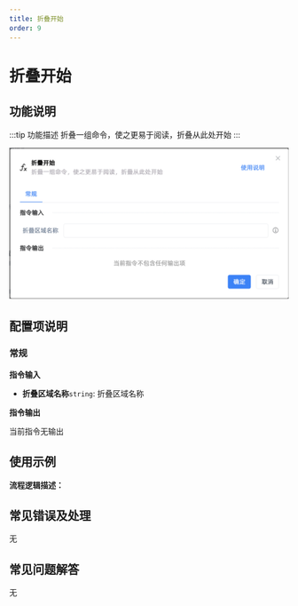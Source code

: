 ```yaml
---
title: 折叠开始
order: 9
---
```


# 折叠开始

## 功能说明

:::tip 功能描述
折叠一组命令，使之更易于阅读，折叠从此处开始
:::

![折叠开始](../../assets/折叠开始_command.png)

## 配置项说明

### 常规

**指令输入**

- **折叠区域名称**`string`: 折叠区域名称


**指令输出**

当前指令无输出


## 使用示例

**流程逻辑描述：** 

## 常见错误及处理

无

## 常见问题解答

无

